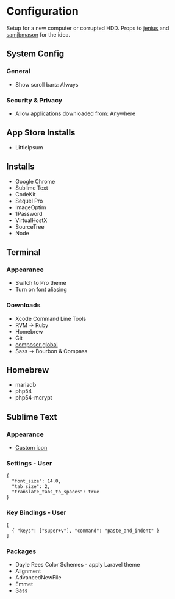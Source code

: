 Configuration
======

Setup for a new computer or corrupted HDD. Props to [jenius](https://github.com/jenius/config) and [samjbmason](https://github.com/samjbmason/config) for the idea.

## System Config

### General

* Show scroll bars: Always

### Security & Privacy

* Allow applications downloaded from: Anywhere

## App Store Installs

* LittleIpsum

## Installs

* Google Chrome
* Sublime Text
* CodeKit
* Sequel Pro
* ImageOptim
* 1Password
* VirtualHostX
* SourceTree
* Node

## Terminal

### Appearance

* Switch to Pro theme
* Turn on font aliasing

### Downloads

* Xcode Command Line Tools
* RVM -> Ruby
* Homebrew
* Git
* [composer global](http://getcomposer.org/doc/00-intro.md#globally)
* Sass -> Bourbon & Compass


## Homebrew

* mariadb
* php54
* php54-mcrypt

## Sublime Text

### Appearance

* [Custom icon](http://cl.ly/Lp3Q)

### Settings - User

    {
      "font_size": 14.0,
      "tab_size": 2,
      "translate_tabs_to_spaces": true
    }

### Key Bindings - User

    [
      { "keys": ["super+v"], "command": "paste_and_indent" }
    ]

### Packages

* Dayle Rees Color Schemes - apply Laravel theme
* Alignment
* AdvancedNewFile
* Emmet
* Sass
